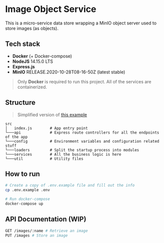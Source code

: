 # Image Object Service

This is a micro-service data store wrapping a MinIO object server used to store images (as objects).

## Tech stack

* **Docker** (+ Docker-compose)
* **NodeJS** 14.15.0 LTS
* **Express.js**
* **MinIO** RELEASE.2020-10-28T08-16-50Z (latest stable)

> Only **Docker** is required to run this project. All of the services are containerized.

## Structure

> Simplified version of [this example](https://softwareontheroad.com/ideal-nodejs-project-structure/)

```
src
│   index.js        # App entry point
└───api             # Express route controllers for all the endpoints of the app
└───config          # Environment variables and configuration related stuff
└───loaders         # Split the startup process into modules
└───services        # All the business logic is here
└───util            # Utility files
```

## How to run 

``` bash
# Create a copy of .env.example file and fill out the info
cp .env.example .env

# Run docker-compose
docker-compose up
```

## API Documentation (WIP)

```bash
GET /images/:name # Retrieve an image
PUT /images # Store an image
```
